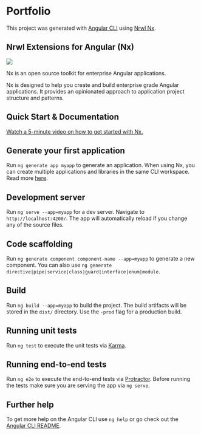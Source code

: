 # Portfolio

This project was generated with [Angular CLI](https://github.com/angular/angular-cli) using [Nrwl Nx](https://nrwl.io/nx).

## Nrwl Extensions for Angular (Nx)

<a href="https://nrwl.io/nx"><img src="https://preview.ibb.co/mW6sdw/nx_logo.png"></a>

Nx is an open source toolkit for enterprise Angular applications.

Nx is designed to help you create and build enterprise grade Angular applications. It provides an opinionated approach to application project structure and patterns.

## Quick Start & Documentation

[Watch a 5-minute video on how to get started with Nx.](http://nrwl.io/nx)

## Generate your first application

Run `ng generate app myapp` to generate an application. When using Nx, you can create multiple applications and libraries in the same CLI workspace. Read more [here](http://nrwl.io/nx).

## Development server

Run `ng serve --app=myapp` for a dev server. Navigate to `http://localhost:4200/`. The app will automatically reload if you change any of the source files.

## Code scaffolding

Run `ng generate component component-name --app=myapp` to generate a new component. You can also use `ng generate directive|pipe|service|class|guard|interface|enum|module`.

## Build

Run `ng build --app=myapp` to build the project. The build artifacts will be stored in the `dist/` directory. Use the `-prod` flag for a production build.

## Running unit tests

Run `ng test` to execute the unit tests via [Karma](https://karma-runner.github.io).

## Running end-to-end tests

Run `ng e2e` to execute the end-to-end tests via [Protractor](http://www.protractortest.org/).
Before running the tests make sure you are serving the app via `ng serve`.

## Further help

To get more help on the Angular CLI use `ng help` or go check out the [Angular CLI README](https://github.com/angular/angular-cli/blob/master/README.md).
